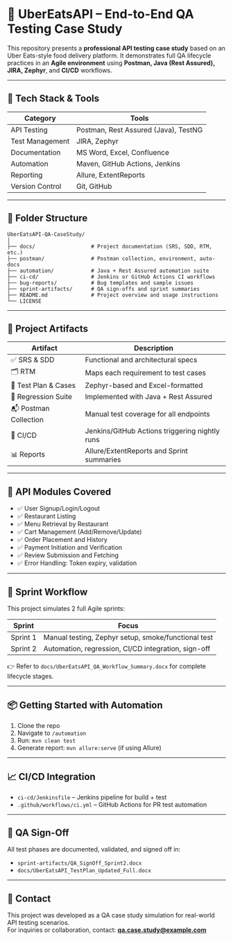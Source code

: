 # 🍔 UberEatsAPI – End-to-End QA Testing Case Study

This repository presents a **professional API testing case study** based on an Uber Eats-style food delivery platform. It demonstrates full QA lifecycle practices in an **Agile environment** using **Postman, Java (Rest Assured), JIRA, Zephyr**, and **CI/CD** workflows.

---

## 🔧 Tech Stack & Tools

| Category | Tools |
|----------|-------|
| API Testing | Postman, Rest Assured (Java), TestNG |
| Test Management | JIRA, Zephyr |
| Documentation | MS Word, Excel, Confluence |
| Automation | Maven, GitHub Actions, Jenkins |
| Reporting | Allure, ExtentReports |
| Version Control | Git, GitHub |

---

## 📂 Folder Structure

```
UberEatsAPI-QA-CaseStudy/
│
├── docs/                  # Project documentation (SRS, SDD, RTM, etc.)
├── postman/               # Postman collection, environment, auto-docs
├── automation/            # Java + Rest Assured automation suite
├── ci-cd/                 # Jenkins or GitHub Actions CI workflows
├── bug-reports/           # Bug templates and sample issues
├── sprint-artifacts/      # QA sign-offs and sprint summaries
├── README.md              # Project overview and usage instructions
└── LICENSE
```

---

## 📄 Project Artifacts

| Artifact | Description |
|---------|-------------|
| ✅ SRS & SDD | Functional and architectural specs |
| 🗂️ RTM | Maps each requirement to test cases |
| 🧪 Test Plan & Cases | Zephyr-based and Excel-formatted |
| 🔁 Regression Suite | Implemented with Java + Rest Assured |
| 📬 Postman Collection | Manual test coverage for all endpoints |
| 🚦 CI/CD | Jenkins/GitHub Actions triggering nightly runs |
| 📊 Reports | Allure/ExtentReports and Sprint summaries |

---

## 🔬 API Modules Covered

- ✅ User Signup/Login/Logout
- ✅ Restaurant Listing
- ✅ Menu Retrieval by Restaurant
- ✅ Cart Management (Add/Remove/Update)
- ✅ Order Placement and History
- ✅ Payment Initiation and Verification
- ✅ Review Submission and Fetching
- ✅ Error Handling: Token expiry, validation

---

## 🔁 Sprint Workflow

This project simulates 2 full Agile sprints:

| Sprint | Focus |
|--------|-------|
| Sprint 1 | Manual testing, Zephyr setup, smoke/functional test |
| Sprint 2 | Automation, regression, CI/CD integration, sign-off |

👉 Refer to `docs/UberEatsAPI_QA_Workflow_Summary.docx` for complete lifecycle stages.

---

## 📦 Getting Started with Automation

1. Clone the repo
2. Navigate to `/automation`
3. Run: `mvn clean test`
4. Generate report: `mvn allure:serve` (if using Allure)

---

## 📈 CI/CD Integration

- `ci-cd/Jenkinsfile` – Jenkins pipeline for build + test
- `.github/workflows/ci.yml` – GitHub Actions for PR test automation

---

## 🤝 QA Sign-Off

All test phases are documented, validated, and signed off in:
- `sprint-artifacts/QA_SignOff_Sprint2.docx`
- `docs/UberEatsAPI_TestPlan_Updated_Full.docx`

---

## 📧 Contact

This project was developed as a QA case study simulation for real-world API testing scenarios.  
For inquiries or collaboration, contact: **qa.case.study@example.com**
